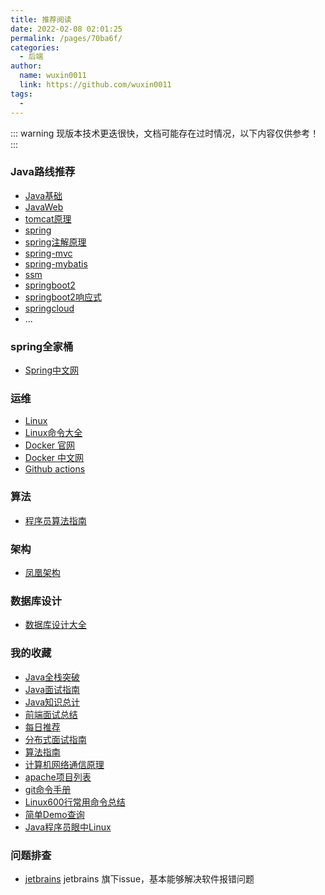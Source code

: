 ```yaml
---
title: 推荐阅读
date: 2022-02-08 02:01:25
permalink: /pages/70ba6f/
categories: 
  - 后端
author: 
  name: wuxin0011
  link: https://github.com/wuxin0011
tags: 
  - 
---
```


::: warning
现版本技术更迭很快，文档可能存在过时情况，以下内容仅供参考！
:::


### Java路线推荐

* [Java基础](https://www.bilibili.com/video/BV1YV411r7Rb)
* [JavaWeb ](https://www.bilibili.com/video/BV1r4411S7Eh)
* [tomcat原理 ](https://www.bilibili.com/video/BV1dJ411N7Um)
* [ spring](https://www.bilibili.com/video/BV1d4411g7tv)
* [ spring注解原理 ](https://www.bilibili.com/video/BV1gW411W7wy)
* [ spring-mvc ](https://www.bilibili.com/video/BV1Ry4y1574R)
* [ spring-mybatis ](https://www.bilibili.com/video/BV1VP4y1c7j7)
* [ ssm ](https://www.bilibili.com/video/BV1L4411u7zJ)
* [springboot2](https://www.bilibili.com/video/BV19K4y1L7MT)
* [springboot2响应式](https://www.bilibili.com/video/BV19K4y1L7MT)
* [springcloud](https://www.bilibili.com/video/BV18E411x7eT)
* ...


### spring全家桶

* [Spring中文网](https://springdoc.cn/)


### 运维

* [Linux](https://www.bilibili.com/video/BV1mW411i7Qf)
* [Linux命令大全](https://www.linuxcool.com/)
* [Docker 官网](https://www.bilibili.com/video/BV1gr4y1U7CY)
* [Docker 中文网](https://www.bilibili.com/video/BV1gr4y1U7CY)
* [Github actions](https://docs.github.com/zh/actions)

### 算法

* [程序员算法指南](https://www.bilibili.com/video/BV13g41157hK/ )

### 架构

- [凤凰架构](https://icyfenix.cn/)

### 数据库设计
- [数据库设计大全](https://open.yesapi.cn/list.html)


### 我的收藏

* [Java全栈突破](https://www.pdai.tech/)
* [Java面试指南](https://javaguide.cn/)
* [Java知识总计](https://www.yuque.com/fcant/java)
* [前端面试总结](https://www.yuque.com/cuggz/interview)
* [每日推荐](https://github.com/521xueweihan/HelloGitHub)
* [分布式面试指南](https://doocs.github.io/#/)
* [算法指南](https://github.com/azl397985856/leetcode)
* [计算机网络通信原理](http://www.cyc2018.xyz/#%E7%AE%97%E6%B3%95)
* [apache项目列表](https://apache.org/index.html#projects-list)
* [git命令手册](https://git-scm.com/book/zh/v2)
* [Linux600行常用命令总结](https://mp.weixin.qq.com/s?__biz=MzkxNzQzNDM2Ng==&mid=2247493462&idx=2&sn=80688068c4827118bd534a9b9b924357&source=41#wechat_redirect)
* [简单Demo查询](https://www.programcreek.com/)
* [Java程序员眼中Linux](https://youmeek.gitbooks.io/linux-tutorial/content/)

### 问题排查

- [jetbrains](https://youtrack.jetbrains.com/issues) jetbrains 旗下issue，基本能够解决软件报错问题	





